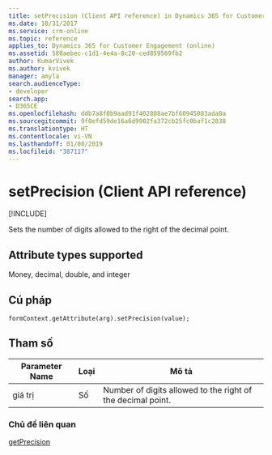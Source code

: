 ```yaml
---
title: setPrecision (Client API reference) in Dynamics 365 for Customer Engagement| MicrosoftDocs
ms.date: 10/31/2017
ms.service: crm-online
ms.topic: reference
applies_to: Dynamics 365 for Customer Engagement (online)
ms.assetid: 580aebec-c1d1-4e4a-8c20-ced859569fb2
author: KumarVivek
ms.author: kvivek
manager: amyla
search.audienceType:
- developer
search.app:
- D365CE
ms.openlocfilehash: ddb7a8f0b9aad91f402808ae7bf60945083ada0a
ms.sourcegitcommit: 9f0efd59de16a6d9902fa372cb25fc0baf1c2838
ms.translationtype: HT
ms.contentlocale: vi-VN
ms.lasthandoff: 01/08/2019
ms.locfileid: "387117"
---
```

# <a name="setprecision-client-api-reference"></a>setPrecision (Client API reference)

[!INCLUDE[](../../../../includes/cc_applies_to_update_9_0_0.md)]

Sets the number of digits allowed to the right of the decimal point. 

## <a name="attribute-types-supported"></a>Attribute types supported

Money, decimal, double, and integer

## <a name="syntax"></a>Cú pháp

`formContext.getAttribute(arg).setPrecision(value);`

## <a name="parameter"></a>Tham số

 Parameter Name| Loại| Mô tả  |
| --------|-----------| -----|
|giá trị| Số| Number of digits allowed to the right of the decimal point.|

### <a name="related-topics"></a>Chủ đề liên quan

[getPrecision](getPrecision.md)

